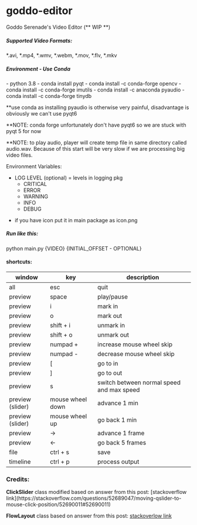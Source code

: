 # goddo-editor
Goddo Serenade's Video Editor  (** WIP **)

<h5>Supported Video Formats:</h5>
*.avi, *.mp4, *.wmv, *.webm, *.mov, *.flv, *.mkv

<h5>Environment - Use Conda</h5>
- python 3.8
- conda install pyqt
- conda install -c conda-forge opencv
- conda install -c conda-forge imutils
- conda install -c anaconda pyaudio
- conda install -c conda-forge tinydb

**use conda as installing pyaudio is otherwise very painful, disadvantage is obviously we can't use pyqt6

**NOTE: conda forge unfortunately don't have pyqt6 so we are stuck with pyqt 5 for now

**NOTE: to play audio, player will create temp file in same directory called audio.wav.
Because of this start will be very slow if we are processing big video files.

Environment Variables:
- LOG LEVEL (optional) = levels in logging pkg
    - CRITICAL
    - ERROR
    - WARNING
    - INFO
    - DEBUG

* if you have icon put it in main package as icon.png

<h5>Run like this:</h5>
python main.py {VIDEO} {INITIAL_OFFSET - OPTIONAL}

<h4>shortcuts:</h4>

| window |  key | description  |
| --- | ------------ | ------------ |
| all | esc  | quit  |
| preview | space  | play/pause  |
| preview | i  | mark in  |
| preview | o  | mark out  |
| preview | shift + i  | unmark in  |
| preview | shift + o  | unmark out  |
| preview | numpad +  | increase mouse wheel skip  |
| preview | numpad -  | decrease mouse wheel skip  |
| preview | [  |  go to in |
| preview | ]  |  go to out |
| preview | s  | switch between normal speed and max speed  |
| preview (slider) | mouse wheel down  |  advance 1 min |
| preview (slider) | mouse wheel up  |  go back 1 min |
| preview | ->  |  advance 1 frame |
| preview | <-  |  go back 5 frames |
| file | ctrl + s  | save  |
| timeline | ctrl + p  | process output  |

<h3>Credits:</h3>
<b>ClickSlider</b> class modified based on answer from this post: [stackoverflow link](https://stackoverflow.com/questions/52689047/moving-qslider-to-mouse-click-position/52690011#52690011)


<b>FlowLayout</b> class based on answer from this post: [stackoverlow link](https://stackoverflow.com/q/46681266)
